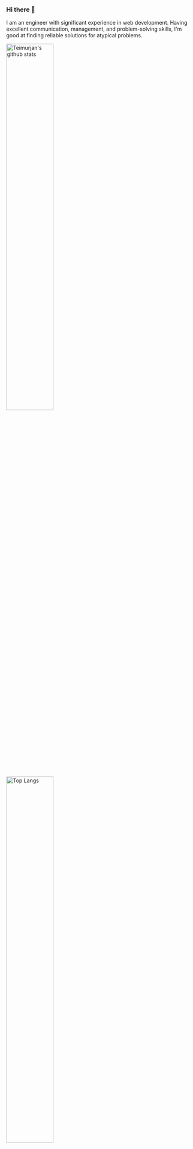 ### Hi there 👋

I am an engineer with significant experience in web development. Having excellent communication, management, and problem-solving skills, I'm good at finding reliable solutions for atypical problems.

<div>
  <a href="https://github.com/anuraghazra/github-readme-stats">
    <img width="50%" align="left" alt="Teimurjan's github stats" src="https://github-readme-stats.vercel.app/api?username=teimurjan&show_icons=true&show_icons=true&count_private=true" />
  </a>
   <a href="https://github.com/anuraghazra/github-readme-stats">
    <img width="50%" alt="Top Langs" src="https://github-readme-stats.vercel.app/api/top-langs/?username=teimurjan&show_icons=true&layout=compact&hide=jupyter%20notebook,html&count_private=true&langs_count=6" />
  </a>
</div>
